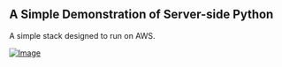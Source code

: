 A Simple Demonstration of Server-side Python
-----------

A simple stack designed to run on AWS.

[ ![Image](https://s3.amazonaws.com/cloudformation-examples/cloudformation-launch-stack.png "Launch on Amazon") ](https://console.aws.amazon.com/cloudformation/home?region=us-east-1#cstack=sn~CloudFormerLaunchedStack|turl~https://s3.amazonaws.com/cf-templates-1o92ivz2kbsey-us-east-1/pythonserver "Launch on Amazon")
